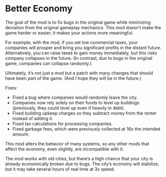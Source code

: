 # Better Economy

The goal of the mod is to fix bugs in the original game while minimizing deviation from the original gameplay mechanics.
This mod doesn’t make the game harder or easier; it makes your actions more meaningful.

For example, with the mod, if you set low commercial taxes, your companies will prosper and bring you significant profits in the distant future. Alternatively, you can raise taxes to gain money immediately, but this risks company collapses in the future. (In contrast, due to bugs in the original game, companies can collapse randomly.)

Ultimately, it’s not just a mod but a patch with many changes that should have been part of the game. (And I hope they will be in the future.)

Fixes:
- Fixed a bug where companies would randomly leave the city.
- Companies now rely solely on their funds to level up buildings (previously, they could level up even if heavily in debt).
- Fixed building upkeep charges so they subtract money from the renter instead of adding it.
- Fixed tax calculations for processing companies.
- Fixed garbage fees, which were previously collected at 16x the intended amount.

This mod alters the behavior of many systems, so any other mods that affect the economy, even slightly, are incompatible with it.

The mod works with old cities, but there’s a high chance that your city is already economically broken due to bugs. The city’s economy will stabilize, but it may take several hours of real time at 3x speed.

